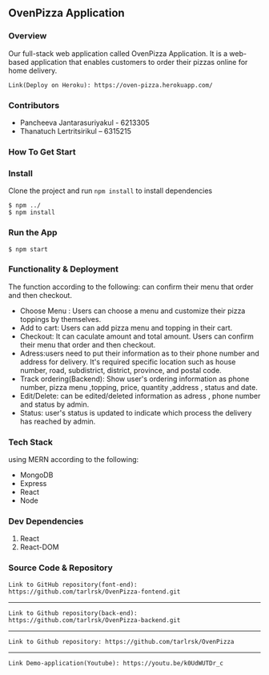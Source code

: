 ## OvenPizza Application

### Overview
Our full-stack web application called OvenPizza Application. It is a web-based application that enables customers to order their pizzas online for home delivery. 

    Link(Deploy on Heroku): https://oven-pizza.herokuapp.com/
    
### Contributors
- Pancheeva Jantarasuriyakul - 6213305
- Thanatuch Lertritsirikul – 6315215

### How To Get Start

### Install
Clone the project and run `npm install` to install dependencies
    
    $ npm ../
    $ npm install

### Run the App
    $ npm start
    
### Functionality & Deployment
The function according to the following:
can confirm their menu that order and then checkout. 
- Choose Menu : Users can choose a menu and customize their pizza toppings by themselves.
- Add to cart: Users can add pizza menu and topping in their cart.
- Checkout: It can caculate amount and total amount. Users can confirm their menu that order and then checkout. 
- Adress:users need to put their information as to their phone number and address for delivery. It's required specific location such as house number, road, subdistrict, district, province, and postal code.
- Track ordering(Backend): Show user's ordering information as phone number, pizza menu ,topping, price, quantity ,address , status and date.
- Edit/Delete: can be edited/deleted information as adress , phone number and status by admin.
- Status: user's status is updated to indicate which process the delivery has reached by admin.

### Tech Stack
using MERN according to the following:
- MongoDB
- Express
- React
- Node

### Dev Dependencies
1. React
2. React-DOM

### Source Code & Repository

    Link to GitHub repository(font-end): https://github.com/tarlrsk/OvenPizza-fontend.git
    
-----------------------------------
    
    Link to Github repository(back-end): https://github.com/tarlrsk/OvenPizza-backend.git
 
-----------------------------------
    
    Link to Github repository: https://github.com/tarlrsk/OvenPizza
    
----------------------------------
    
    Link Demo-application(Youtube): https://youtu.be/k0UdWUTDr_c

